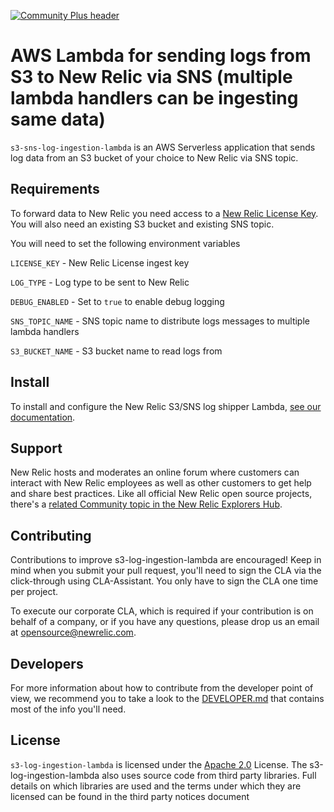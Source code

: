 [![Community Plus header](https://github.com/newrelic/opensource-website/raw/master/src/images/categories/Community_Plus.png)](https://opensource.newrelic.com/oss-category/#community-plus)

# AWS Lambda for sending logs from S3 to New Relic via SNS (multiple lambda handlers can be ingesting same data)

`s3-sns-log-ingestion-lambda` is an AWS Serverless application that sends log data from an S3 bucket of your choice to New Relic via SNS topic.

## Requirements

To forward data to New Relic you need access to a [New Relic License Key](https://docs.newrelic.com/docs/accounts/install-new-relic/account-setup/license-key).
You will also need an existing S3 bucket and existing SNS topic.

You will need to set the following environment variables

`LICENSE_KEY` - New Relic License ingest key

`LOG_TYPE` - Log type to be sent to New Relic

`DEBUG_ENABLED` - Set to `true` to enable debug logging

`SNS_TOPIC_NAME` - SNS topic name to distribute logs messages to multiple lambda 
handlers

`S3_BUCKET_NAME` - S3 bucket name to read logs from
 
## Install

To install and configure the New Relic S3/SNS log shipper Lambda, [see our documentation](https://docs.newrelic.com/docs/logs/enable-new-relic-logs/1-enable-logs/aws-lambda-sending-logs-s3).

## Support

New Relic hosts and moderates an online forum where customers can interact with New Relic employees as well as other customers to get help and share best practices. Like all official New Relic open source projects, there's a [related Community topic in the New Relic Explorers Hub](https://discuss.newrelic.com/t/aws-s3-log-ingestion-lambda/104986).

## Contributing

Contributions to improve s3-log-ingestion-lambda are encouraged! Keep in mind when you submit your pull request, you'll need to sign the CLA via the click-through using CLA-Assistant. You only have to sign the CLA one time per project.

To execute our corporate CLA, which is required if your contribution is on behalf of a company, or if you have any questions, please drop us an email at opensource@newrelic.com.

## Developers

For more information about how to contribute from the developer point of view,
we recommend you to take a look to the [DEVELOPER.md](./DEVELOPER.md) that 
contains most of the info you'll need.

## License
`s3-log-ingestion-lambda` is licensed under the [Apache 2.0](http://apache.org/licenses/LICENSE-2.0.txt) License. The s3-log-ingestion-lambda also uses source code from third party libraries. Full details on which libraries are used and the terms under which they are licensed can be found in the third party notices document